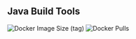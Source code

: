 Java Build Tools
---

![Docker Image Size (tag)](https://img.shields.io/docker/image-size/crazyuploader/java_build_tools/latest) 
![Docker Pulls](https://img.shields.io/docker/pulls/crazyuploader/java_build_tools)
